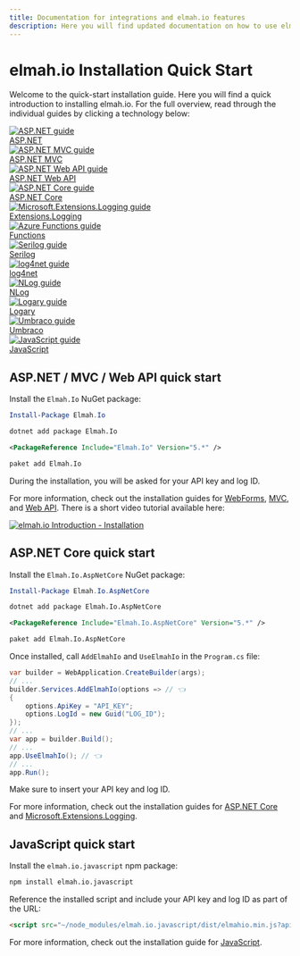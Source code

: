 ```yaml
---
title: Documentation for integrations and elmah.io features
description: Here you will find updated documentation on how to use elmah.io. From our integrations to all of the features, this is the place to get help.
---
```


# elmah.io Installation Quick Start

Welcome to the quick-start installation guide. Here you will find a quick introduction to installing elmah.io. For the full overview, read through the individual guides by clicking a technology below:

<div class="guides-boxes row">
    <div class="guide-col col-4 col-sm-3 col-md-4 col-lg-3 col-xl-2">
        <a href="/logging-to-elmah-io-from-elmah/" title="ASP.NET">
            <div class="guide-box">
                <div class="guide-image">
                    <img class="no-lightbox" src="/./assets/img/guides/aspnet.png" alt="ASP.NET guide" />
                </div>
                <div class="guide-title">ASP.NET</div>
            </div>
        </a>
    </div>
    <div class="guide-col col-4 col-sm-3 col-md-4 col-lg-3 col-xl-2">
        <a href="/logging-to-elmah-io-from-aspnet-mvc/" title="ASP.NET MVC">
            <div class="guide-box">
                <div class="guide-image">
                    <img class="no-lightbox" src="/./assets/img/guides/aspnet.png" alt="ASP.NET MVC guide" />
                </div>
                <div class="guide-title"><span>ASP.NET MVC</span></div>
            </div>
        </a>
    </div>
    <div class="guide-col col-4 col-sm-3 col-md-4 col-lg-3 col-xl-2">
        <a href="/logging-to-elmah-io-from-web-api/" title="ASP.NET Web API">
            <div class="guide-box">
                <div class="guide-image">
                    <img class="no-lightbox" src="/./assets/img/guides/aspnet.png" alt="ASP.NET Web API guide" />
                </div>
                <div class="guide-title">ASP.NET Web API</div>
            </div>
        </a>
    </div>
    <div class="guide-col col-4 col-sm-3 col-md-4 col-lg-3 col-xl-2">
        <a href="/logging-to-elmah-io-from-aspnet-core/" title="ASP.NET Core">
            <div class="guide-box">
                <div class="guide-image">
                    <img class="no-lightbox" src="/./assets/img/guides/aspnetcore.png" alt="ASP.NET Core guide" />
                </div>
                <div class="guide-title">ASP.NET Core</div>
            </div>
        </a>
    </div>
    <div class="guide-col col-4 col-sm-3 col-md-4 col-lg-3 col-xl-2">
        <a href="/logging-to-elmah-io-from-microsoft-extensions-logging/" title="Microsoft.Extensions.Logging">
            <div class="guide-box">
                <div class="guide-image">
                    <img class="no-lightbox" src="/./assets/img/guides/microsoft.png" alt="Microsoft.Extensions.Logging guide" />
                </div>
                <div class="guide-title fz10">Extensions.Logging</div>
            </div>
        </a>
    </div>
    <div class="guide-col col-4 col-sm-3 col-md-4 col-lg-3 col-xl-2">
        <a href="/logging-to-elmah-io-from-azure-functions/" title="Azure Functions">
            <div class="guide-box">
                <div class="guide-image">
                    <img class="no-lightbox" src="/./assets/img/guides/azure-functions.png" alt="Azure Functions guide" />
                </div>
                <div class="guide-title">Functions</div>
            </div>
        </a>
    </div>
    <div class="guide-col col-4 col-sm-3 col-md-4 col-lg-3 col-xl-2">
        <a href="/logging-to-elmah-io-from-serilog/" title="Serilog">
            <div class="guide-box">
                <div class="guide-image">
                    <img class="no-lightbox" src="/./assets/img/guides/serilog.png" alt="Serilog guide" />
                </div>
                <div class="guide-title">Serilog</div>
            </div>
        </a>
    </div>
    <div class="guide-col col-4 col-sm-3 col-md-4 col-lg-3 col-xl-2">
        <a href="/logging-to-elmah-io-from-log4net/" title="log4net">
            <div class="guide-box">
                <div class="guide-image">
                    <img class="no-lightbox" src="/./assets/img/guides/log4net.png" alt="log4net guide" />
                </div>
                <div class="guide-title">log4net</div>
            </div>
        </a>
    </div>
    <div class="guide-col col-4 col-sm-3 col-md-4 col-lg-3 col-xl-2">
        <a href="/logging-to-elmah-io-from-nlog/" title="NLog">
            <div class="guide-box">
                <div class="guide-image">
                    <img class="no-lightbox" src="/./assets/img/guides/nlog.png" alt="NLog guide" />
                </div>
                <div class="guide-title">NLog</div>
            </div>
        </a>
    </div>
    <div class="guide-col col-4 col-sm-3 col-md-4 col-lg-3 col-xl-2">
        <a href="/logging-to-elmah-io-from-logary/" title="Logary">
            <div class="guide-box">
                <div class="guide-image">
                    <img class="no-lightbox" src="/./assets/img/guides/logary.png" alt="Logary guide" />
                </div>
                <div class="guide-title">Logary</div>
            </div>
        </a>
    </div>
    <div class="guide-col col-4 col-sm-3 col-md-4 col-lg-3 col-xl-2">
        <a href="/logging-to-elmah-io-from-umbraco/" title="Umbraco">
            <div class="guide-box">
                <div class="guide-image">
                    <img class="no-lightbox" src="/./assets/img/guides/umbraco.png" alt="Umbraco guide" />
                </div>
                <div class="guide-title">Umbraco</div>
            </div>
        </a>
    </div>
    <div class="guide-col col-4 col-sm-3 col-md-4 col-lg-3 col-xl-2">
        <a href="/logging-to-elmah-io-from-javascript/" title="JavaScript">
            <div class="guide-box">
                <div class="guide-image">
                    <img class="no-lightbox" src="/./assets/img/guides/javascript.png" alt="JavaScript guide" />
                </div>
                <div class="guide-title">JavaScript</div>
            </div>
        </a>
    </div>
</div>

## ASP.NET / MVC / Web API quick start

Install the `Elmah.Io` NuGet package:

```powershell fct_label="Package Manager"
Install-Package Elmah.Io
```
```cmd fct_label=".NET CLI"
dotnet add package Elmah.Io
```
```xml fct_label="PackageReference"
<PackageReference Include="Elmah.Io" Version="5.*" />
```
```xml fct_label="Paket CLI"
paket add Elmah.Io
```

During the installation, you will be asked for your API key and log ID.

For more information, check out the installation guides for [WebForms](logging-to-elmah-io-from-elmah.md), [MVC](logging-to-elmah-io-from-aspnet-mvc.md), and [Web API](logging-to-elmah-io-from-web-api.md). There is a short video tutorial available here:

<a class="video-box" data-fancybox="" href="https://www.youtube.com/watch?v=OeQG2PkSpSE&amp;autoplay=1&amp;rel=0" title="elmah.io Introduction - Installation">
  <img class="no-lightbox" src="../images/tour/installation.jpg" alt="elmah.io Introduction - Installation" />
  <i class="fad fa-play-circle"></i>
</a>

## ASP.NET Core quick start

Install the `Elmah.Io.AspNetCore` NuGet package:

```powershell fct_label="Package Manager"
Install-Package Elmah.Io.AspNetCore
```
```cmd fct_label=".NET CLI"
dotnet add package Elmah.Io.AspNetCore
```
```xml fct_label="PackageReference"
<PackageReference Include="Elmah.Io.AspNetCore" Version="5.*" />
```
```xml fct_label="Paket CLI"
paket add Elmah.Io.AspNetCore
```

Once installed, call `AddElmahIo` and `UseElmahIo` in the `Program.cs` file:

```csharp
var builder = WebApplication.CreateBuilder(args);
// ...
builder.Services.AddElmahIo(options => // 👈
{
    options.ApiKey = "API_KEY";
    options.LogId = new Guid("LOG_ID");
});
// ...
var app = builder.Build();
// ...
app.UseElmahIo(); // 👈
// ...
app.Run();
```

Make sure to insert your API key and log ID.

For more information, check out the installation guides for [ASP.NET Core](logging-to-elmah-io-from-aspnet-core.md) and [Microsoft.Extensions.Logging](logging-to-elmah-io-from-microsoft-extensions-logging.md).

## JavaScript quick start

Install the `elmah.io.javascript` npm package:

```ps
npm install elmah.io.javascript
```

Reference the installed script and include your API key and log ID as part of the URL:

```html
<script src="~/node_modules/elmah.io.javascript/dist/elmahio.min.js?apiKey=YOUR-API-KEY&logId=YOUR-LOG-ID" type="text/javascript"></script>
```

For more information, check out the installation guide for [JavaScript](logging-to-elmah-io-from-javascript.md).